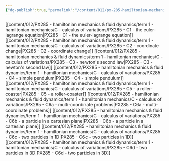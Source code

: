 ```yaml
---
{"dg-publish":true,"permalink":"/content/012/px-285-hamiltonian-mechanics-and-fluid-dynamics/term-1-hamiltonian-mechanics/c-calculus-of-variations/c-calculus-of-variations/","noteIcon":"1","created":"2024-11-25T10:50:32.000+00:00","updated":"2025-02-06T16:58:52.984+00:00"}
---
```


[[content/012/PX285 - hamiltonian mechanics & fluid dynamics/term 1 - hamiltonian mechanics/C - calculus of variations/PX285 - C1 - the euler-lagrange equation\|PX285 - C1 - the euler-lagrange equation]]
[[content/012/PX285 - hamiltonian mechanics & fluid dynamics/term 1 - hamiltonian mechanics/C - calculus of variations/PX285 - C2 - coordinate change\|PX285 - C2 - coordinate change]]
[[content/012/PX285 - hamiltonian mechanics & fluid dynamics/term 1 - hamiltonian mechanics/C - calculus of variations/PX285 - C3 - newton's second law\|PX285 - C3 - newton's second law]]
[[content/012/PX285 - hamiltonian mechanics & fluid dynamics/term 1 - hamiltonian mechanics/C - calculus of variations/PX285 - C4 - simple pendulum\|PX285 - C4 - simple pendulum]]
[[content/012/PX285 - hamiltonian mechanics & fluid dynamics/term 1 - hamiltonian mechanics/C - calculus of variations/PX285 - C5 - a roller-coaster\|PX285 - C5 - a roller-coaster]]
[[content/012/PX285 - hamiltonian mechanics & fluid dynamics/term 1 - hamiltonian mechanics/C - calculus of variations/PX285 - C6a - multi-coordinate problems\|PX285 - C6a - multi-coordinate problems]]
[[content/012/PX285 - hamiltonian mechanics & fluid dynamics/term 1 - hamiltonian mechanics/C - calculus of variations/PX285 - C6b - a particle in a cartesian plane\|PX285 - C6b - a particle in a cartesian plane]]
[[content/012/PX285 - hamiltonian mechanics & fluid dynamics/term 1 - hamiltonian mechanics/C - calculus of variations/PX285 - C6c - two particles in 1D\|PX285 - C6c - two particles in 1D]]
[[content/012/PX285 - hamiltonian mechanics & fluid dynamics/term 1 - hamiltonian mechanics/C - calculus of variations/PX285 - C6d - two particles in 3D\|PX285 - C6d - two particles in 3D]]
